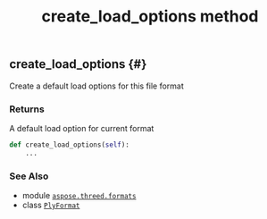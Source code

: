 ﻿---
title: create_load_options method
second_title: Aspose.3D for Python via .NET API References
description: 
type: docs
weight: 20
url: /aspose.threed.formats/plyformat/create_load_options/
is_root: false
---

## create_load_options {#}

Create a default load options for this file format


### Returns 


A default load option for current format


```python
def create_load_options(self):
    ...
```





### See Also
* module [`aspose.threed.formats`](../../)
* class [`PlyFormat`](/3d/python-net/aspose.threed.formats/plyformat)
